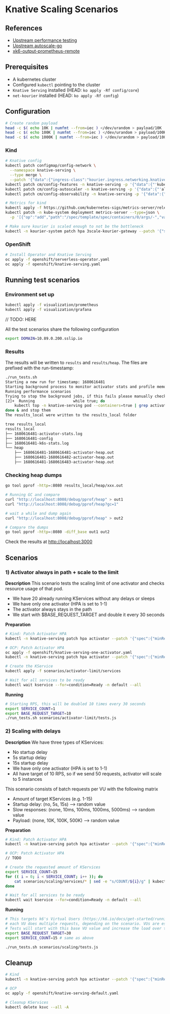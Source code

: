 # Knative Scaling Scenarios

## References
* [Upstream performance testing](https://github.com/knative/serving/issues/1625#issuecomment-511930023)
* [Upstream autoscale-go](https://github.com/knative/docs/tree/main/docs/serving/autoscaling/autoscale-go)
* [xk6-output-prometheus-remote](https://github.com/grafana/xk6-output-prometheus-remote)

## Prerequisites
* A kubernetes cluster
* Configured `kubectl` pointing to the cluster
* `Knative Serving` installed (HEAD: `ko apply -Rf config/core`)
* `net-kourier` installed (HEAD: `ko apply -Rf config`)

## Configuration
```bash
# Create random payload
head -c $( echo 10K | numfmt --from=iec ) </dev/urandom > payload/10K
head -c $( echo 100K | numfmt --from=iec ) </dev/urandom > payload/100K
head -c $( echo 1000K | numfmt --from=iec ) </dev/urandom > payload/1000K
```

### Kind
```bash
# Knative config
kubectl patch configmap/config-network \
  --namespace knative-serving \
  --type merge \
  --patch '{"data":{"ingress-class":"kourier.ingress.networking.knative.dev"}}'
kubectl patch cm/config-features -n knative-serving -p '{"data":{"'kubernetes.podspec-init-containers'":"'Enabled'"}}'
kubectl patch cm/config-autoscaler -n knative-serving -p '{"data":{"'allow-zero-initial-scale'":"'true'"}}'
kubectl patch cm/config-observability -n knative-serving -p '{"data":{"'profiling.enable'":"'true'"}}'

# Metrics for kind
kubectl apply -f https://github.com/kubernetes-sigs/metrics-server/releases/download/v0.6.3/components.yaml
kubectl patch -n kube-system deployment metrics-server --type=json \
  -p '[{"op":"add","path":"/spec/template/spec/containers/0/args/-","value":"--kubelet-insecure-tls"}]'

# Make sure kourier is scaled enough to not be the bottleneck
kubectl -n kourier-system patch hpa 3scale-kourier-gateway --patch '{"spec":{"minReplicas":10}}'
```

### OpenShift
```bash
# Install Operator and Knative Serving
oc apply -f openshift/serverless-operator.yaml
oc apply -f openshift/knative-serving.yaml
```

## Running test scenarios
### Environment set up
```bash
kubectl apply -f visualization/prometheus
kubectl apply -f visualization/grafana
```

// TODO: HERE

All the test scenarios share the following configuration
```bash
export DOMAIN=10.89.0.200.sslip.io
```

### Results
The results will be written to `results` and `results/heap`. The files are prefixed with the run-timestamp:
```bash
./run_tests.sh
Starting a new run for timestamp: 1680616481
Starting background process to monitor activator stats and profile memory
Running performance scenarios
Trying to stop the background jobs, if this fails please manually check [1]-  Running                 kubectl port-forward deployment/activator -n knative-serving 8008:8008 > /dev/null 2>&1 &
[2]+  Running                 while true; do
    kubectl top -n knative-serving pod --containers=true | grep activator >> results_local/"${date}"-activator-stats.log; curl http://localhost:8008/debug/pprof/heap > results_local/heap/"${date}"-$(date +%s)-activator-heap.out > /dev/null 2>&1; sleep 1;
done & and stop them
The results_local were written to the results_local folder

tree results_local            
results_local
├── 1680616481-activator-stats.log
├── 1680616481-config
├── 1680616481-k6s-stats.log
└── heap
    ├── 1680616481-1680616481-activator-heap.out
    ├── 1680616481-1680616482-activator-heap.out
    ├── 1680616481-1680616483-activator-heap.out
```

### Checking heap dumps
```bash
go tool pprof -http=:8080 results_local/heap/xxx.out

# Running GC and compare
curl "http://localhost:8008/debug/pprof/heap" > out1
curl "http://localhost:8008/debug/pprof/heap?gc=1"

# wait a while and dump again
curl "http://localhost:8008/debug/pprof/heap" > out2

# Compare the dumps
go tool pprof -http=:8080 -diff_base out1 out2
```


Check the results at [http://localhost:3000](http://localhost:3000)

## Scenarios
### 1) Activator always in path + scale to the limit
**Description**
This scenario tests the scaling limit of one activator and checks resource usage of that pod.
* We have 20 already running KServices without any delays or sleeps
* We have only one activator (HPA is set to 1-1)
* The activator always stays in the path
* We start with $BASE_REQUEST_TARGET and double it every 30 seconds

**Preparation**
```bash
# Kind: Patch Activator HPA
kubectl -n knative-serving patch hpa activator --patch '{"spec":{"minReplicas":1, "maxReplicas": 1}}'

# OCP: Patch Activator HPA
oc apply -f openshift/knative-serving-one-activator.yaml
kubectl -n knative-serving patch hpa activator --patch '{"spec":{"minReplicas":1, "maxReplicas": 1}}'

# Create the KService
kubectl apply -f scenarios/activator-limit/services

# Wait for all services to be ready
kubectl wait kservice --for=condition=Ready -n default --all
```

**Running**
```bash
# Starting RPS, this will be doubled 10 times every 30 seconds 
export SERVICE_COUNT=1
export BASE_REQUEST_TARGET=10
./run_tests.sh scenarios/activator-limit/tests.js
```


### 2) Scaling with delays
**Description**
We have three types of KServices:
* No startup delay
* 5s startup delay
* 15s startup delay
* We have only one activator (HPA is set to 1-1) 
* All have target of 10 RPS, so if we send 50 requests, activator will scale to 5 instances
 
This scenario consists of batch requests per VU with the following matrix
* Amount of target KServices (e.g. 1-15)
* Startup delay: (no, 5s, 15s) --> random value
* Slow responses: (none, 10ms, 100ms, 1000ms, 5000ms) --> random value
* Payload: (none, 10K, 100K, 500K) --> random value

**Preparation**
```bash
# Kind: Patch Activator HPA
kubectl -n knative-serving patch hpa activator --patch '{"spec":{"minReplicas":1, "maxReplicas": 1}}'

# OCP: Patch Activator HPA
// TODO

# Create the requested amount of KServices
export SERVICE_COUNT=15
for (( i = 0; i < SERVICE_COUNT; i++ )); do
    cat scenarios/scaling/services/* | sed -e "s/COUNT/${i}/g" | kubectl apply -f -
done

# Wait for all services to be ready
kubectl wait kservice --for=condition=Ready -n default --all
```

**Running**
```bash
# This targets k6's Virtual Users (https://k6.io/docs/get-started/running-k6/)
# each VU does multiple requests, depending on the scenario. VUs are essentially parallel while(true) loops.
# Tests will start with this base VU value and increase the load over time
export BASE_REQUEST_TARGET=30
export SERVICE_COUNT=15 # same as above

./run_tests.sh scenarios/scaling/tests.js
```


## Cleanup
```bash
# Kind
kubectl -n knative-serving patch hpa activator --patch '{"spec":{"minReplicas":1, "maxReplicas": 20}}'

# OCP
oc apply -f openshift/knative-serving-default.yaml

# Cleanup KServices
kubectl delete ksvc --all -A
```
